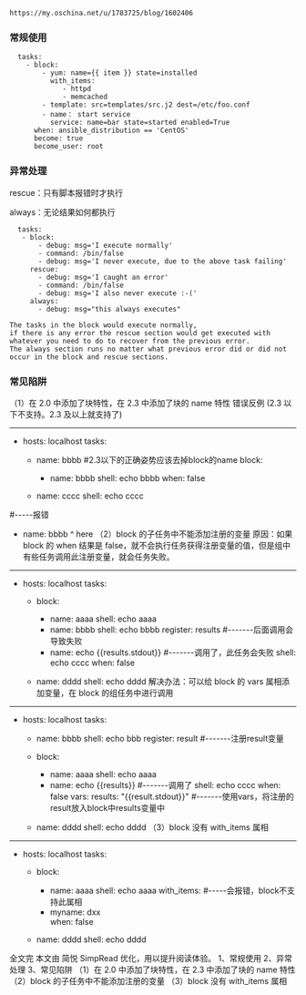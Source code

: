 ```来源：
https://my.oschina.net/u/1783725/blog/1602406

```


### 常规使用


```- hosts: localhost
  tasks:   
    - block:
        - yum: name={{ item }} state=installed
          with_items:
             - httpd
             - memcached
        - template: src=templates/src.j2 dest=/etc/foo.conf
        - name： start service
          service: name=bar state=started enabled=True
      when: ansible_distribution == 'CentOS'
      become: true
      become_user: root

```

### 异常处理

rescue：只有脚本报错时才执行

always：无论结果如何都执行

```- hosts: localhost 
  tasks:
   - block:
       - debug: msg='I execute normally'
       - command: /bin/false
       - debug: msg='I never execute, due to the above task failing'
     rescue:
       - debug: msg='I caught an error'
       - command: /bin/false
       - debug: msg='I also never execute :-('
     always:
       - debug: msg="this always executes"

```

```      
The tasks in the block would execute normally, 
if there is any error the rescue section would get executed with whatever you need to do to recover from the previous error. 
The always section runs no matter what previous error did or did not occur in the block and rescue sections.

```


### 常见陷阱

（1）在 2.0 中添加了块特性，在 2.3 中添加了块的 name 特性
错误反例 (2.3 以下不支持。2.3 及以上就支持了)

---
- hosts: localhost
  tasks:
    - name: bbbb          #2.3以下的正确姿势应该去掉block的name
      block:  
        - name: bbbb
          shell: echo bbbb
      when: false

    - name: cccc
      shell: echo cccc

#-----报错
 - name: bbbb
      ^ here
（2）block 的子任务中不能添加注册的变量
原因：如果 block 的 when 结果是 false，就不会执行任务获得注册变量的值，但是组中有些任务调用此注册变量，就会任务失败。

---
- hosts: localhost
  tasks:
    - block:
        - name: aaaa
          shell: echo aaaa
        - name: bbbb
          shell: echo bbbb
          register: results               #-------后面调用会导致失败
        - name: echo {{results.stdout}}   #-------调用了，此任务会失败
          shell: echo cccc
      when: false

    - name: dddd
      shell: echo dddd
 解决办法：可以给 block 的 vars 属相添加变量，在 block 的组任务中进行调用

---
- hosts: localhost
  tasks:
    - name: bbbb
      shell: echo bbb
      register: result                    #-------注册result变量
    - block:
        - name: aaaa
          shell: echo aaaa
        - name: echo {{results}}          #-------调用了
          shell: echo cccc
      when: false
      vars:
        results: "{{result.stdout}}"      #-------使用vars，将注册的result放入block中results变量中

    - name: dddd
      shell: echo dddd
（3）block 没有 with_items 属相
---
- hosts: localhost
  tasks:
    - block:
        - name: aaaa
          shell: echo aaaa
      with_items:                #-----会报错，block不支持此属相
        - myname: dxx          
      when: false

    - name: dddd
      shell: echo dddd

 
全文完
本文由 简悦 SimpRead 优化，用以提升阅读体验。
1、常规使用
2、异常处理
3、常见陷阱
（1）在 2.0 中添加了块特性，在 2.3 中添加了块的 name 特性
（2）block 的子任务中不能添加注册的变量
（3）block 没有 with_items 属相